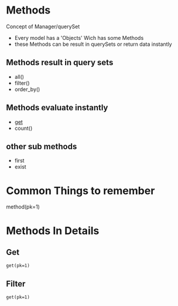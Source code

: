 # Methods 

Concept of Manager/querySet
+ Every model has a 'Objects' Wich has some Methods
+ these Methods can be result in querySets or return data instantly   

## Methods result in query sets

+ all()
+ filter()
+ order_by()
    

## Methods evaluate instantly

+ [get](#get)
+ count()

## other sub methods

+ first
+ exist

# Common Things to remember
method(pk=1)

# Methods In Details

## <a id="get"></a> Get 

    get(pk=1)

## <a id="fileter"></a> Filter 

    get(pk=1)


